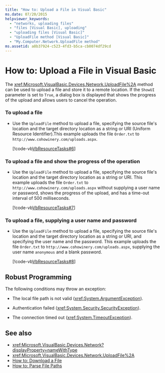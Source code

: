 ```yaml
---
title: "How to: Upload a File in Visual Basic"
ms.date: 07/20/2015
helpviewer_keywords: 
  - "networks, uploading files"
  - "files [Visual Basic], uploading"
  - "uploading files [Visual Basic]"
  - "UploadFile method [Visual Basic]"
  - "My.Computer.Network.UploadFile method"
ms.assetid: a8b37924-c523-4fd3-b5ca-cb0074df29cd
---
```

# How to: Upload a File in Visual Basic
The <xref:Microsoft.VisualBasic.Devices.Network.UploadFile%2A> method can be used to upload a file and store it to a remote location. If the `ShowUI` parameter is set to `True`, a dialog box is displayed that shows the progress of the upload and allows users to cancel the operation.  
  
### To upload a file  
  
- Use the `UploadFile` method to upload a file, specifying the source file's location and the target directory location as a string or URI (Uniform Resource Identifier).This example uploads the file `Order.txt` to `http://www.cohowinery.com/uploads.aspx`.  
  
     [!code-vb[VbResourceTasks#6](~/samples/snippets/visualbasic/VS_Snippets_VBCSharp/VbResourceTasks/VB/Class1.vb#6)]  
  
### To upload a file and show the progress of the operation  
  
- Use the `UploadFile` method to upload a file, specifying the source file's location and the target directory location as a string or URI. This example uploads the file `Order.txt` to `http://www.cohowinery.com/uploads.aspx` without supplying a user name or password, shows the progress of the upload, and has a time-out interval of 500 milliseconds.  
  
     [!code-vb[VbResourceTasks#7](~/samples/snippets/visualbasic/VS_Snippets_VBCSharp/VbResourceTasks/VB/Class1.vb#7)]  
  
### To upload a file, supplying a user name and password  
  
- Use the `UploadFile` method to upload a file, specifying the source file's location and the target directory location as a string or URI, and specifying the user name and the password. This example uploads the file `Order.txt` to `http://www.cohowinery.com/uploads.aspx`, supplying the user name `anonymous` and a blank password.  
  
     [!code-vb[VbResourceTasks#8](~/samples/snippets/visualbasic/VS_Snippets_VBCSharp/VbResourceTasks/VB/Class1.vb#8)]  
  
## Robust Programming  
 The following conditions may throw an exception:  
  
- The local file path is not valid (<xref:System.ArgumentException>).  
  
- Authentication failed (<xref:System.Security.SecurityException>).  
  
- The connection timed out (<xref:System.TimeoutException>).  
  
## See also

- <xref:Microsoft.VisualBasic.Devices.Network?displayProperty=nameWithType>
- <xref:Microsoft.VisualBasic.Devices.Network.UploadFile%2A>
- [How to: Download a File](../../../../visual-basic/developing-apps/programming/computer-resources/how-to-download-a-file.md)
- [How to: Parse File Paths](../../../../visual-basic/developing-apps/programming/drives-directories-files/how-to-parse-file-paths.md)
